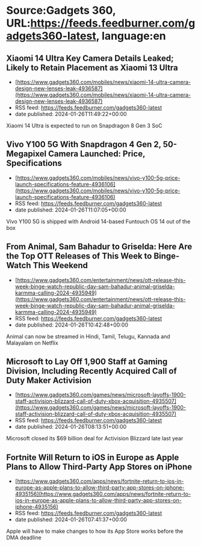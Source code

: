 # Source:Gadgets 360, URL:https://feeds.feedburner.com/gadgets360-latest, language:en

## Xiaomi 14 Ultra Key Camera Details Leaked; Likely to Retain Placement as Xiaomi 13 Ultra
 - [https://www.gadgets360.com/mobiles/news/xiaomi-14-ultra-camera-design-new-lenses-leak-4936587](https://www.gadgets360.com/mobiles/news/xiaomi-14-ultra-camera-design-new-lenses-leak-4936587)
 - RSS feed: https://feeds.feedburner.com/gadgets360-latest
 - date published: 2024-01-26T11:49:22+00:00

Xiaomi 14 Ultra is expected to run on Snapdragon 8 Gen 3 SoC

## Vivo Y100 5G With Snapdragon 4 Gen 2, 50-Megapixel Camera Launched: Price, Specifications
 - [https://www.gadgets360.com/mobiles/news/vivo-y100-5g-price-launch-specifications-feature-4936106](https://www.gadgets360.com/mobiles/news/vivo-y100-5g-price-launch-specifications-feature-4936106)
 - RSS feed: https://feeds.feedburner.com/gadgets360-latest
 - date published: 2024-01-26T11:07:05+00:00

Vivo Y100 5G is shipped with Android 14-based Funtouch OS 14 out of the box

## From Animal, Sam Bahadur to Griselda: Here Are the Top OTT Releases of This Week to Binge-Watch This Weekend
 - [https://www.gadgets360.com/entertainment/news/ott-release-this-week-binge-watch-republic-day-sam-bahadur-animal-griselda-karmma-calling-2024-4935949](https://www.gadgets360.com/entertainment/news/ott-release-this-week-binge-watch-republic-day-sam-bahadur-animal-griselda-karmma-calling-2024-4935949)
 - RSS feed: https://feeds.feedburner.com/gadgets360-latest
 - date published: 2024-01-26T10:42:48+00:00

Animal can now be streamed in Hindi, Tamil, Telugu, Kannada and Malayalam on Netflix

## Microsoft to Lay Off 1,900 Staff at Gaming Division, Including Recently Acquired Call of Duty Maker Activision
 - [https://www.gadgets360.com/games/news/microsoft-layoffs-1900-staff-activision-blizzard-call-of-duty-xbox-acquisition-4935507](https://www.gadgets360.com/games/news/microsoft-layoffs-1900-staff-activision-blizzard-call-of-duty-xbox-acquisition-4935507)
 - RSS feed: https://feeds.feedburner.com/gadgets360-latest
 - date published: 2024-01-26T08:13:51+00:00

Microsoft closed its $69 billion deal for Activision Blizzard late last year

## Fortnite Will Return to iOS in Europe as Apple Plans to Allow Third-Party App Stores on iPhone
 - [https://www.gadgets360.com/apps/news/fortnite-return-to-ios-in-europe-as-apple-plans-to-allow-third-party-app-stores-on-iphone-4935156](https://www.gadgets360.com/apps/news/fortnite-return-to-ios-in-europe-as-apple-plans-to-allow-third-party-app-stores-on-iphone-4935156)
 - RSS feed: https://feeds.feedburner.com/gadgets360-latest
 - date published: 2024-01-26T07:41:37+00:00

Apple will have to make changes to how its App Store works before the DMA deadline

